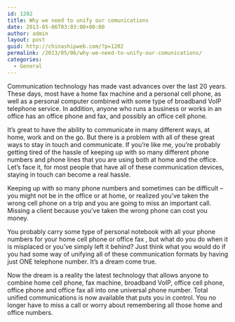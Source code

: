 ```yaml
---
id: 1202
title: Why we need to unify our comunications
date: 2013-05-06T03:03:00+00:00
author: admin
layout: post
guid: http://chinashipweb.com/?p=1202
permalink: /2013/05/06/why-we-need-to-unify-our-comunications/
categories:
  - General
---
```

Communication technology has made vast advances over the last 20 years. These days, most have a home fax machine and a personal cell phone, as well as a personal computer combined with some type of broadband VoIP telephone service. In addition, anyone who runs a business or works in an office has an office phone and fax, and possibly an office cell phone.

It&#8217;s great to have the ability to communicate in many different ways, at home, work and on the go. But there is a problem with all of these great ways to stay in touch and communicate. If you&#8217;re like me, you&#8217;re probably getting tired of the hassle of keeping up with so many different phone numbers and phone lines that you are using both at home and the office. Let&#8217;s face it, for most people that have all of these communication devices, staying in touch can become a real hassle.

Keeping up with so many phone numbers and sometimes can be difficult &#8211; you might not be in the office or at home, or realized you&#8217;ve taken the wrong cell phone on a trip and you are going to miss an important call. Missing a client because you&#8217;ve taken the wrong phone can cost you money.

You probably carry some type of personal notebook with all your phone numbers for your home cell phone or office fax , but what do you do when it is misplaced or you&#8217;ve simply left it behind? Just think what you would do if you had some way of unifying all of these communication formats by having just ONE telephone number. It&#8217;s a dream come true.

Now the dream is a reality the latest technology that allows anyone to combine home cell phone, fax machine, broadband VoIP, office cell phone, office phone and office fax all into one universal phone number. Total unified communications is now available that puts you in control. You no longer have to miss a call or worry about remembering all those home and office numbers.